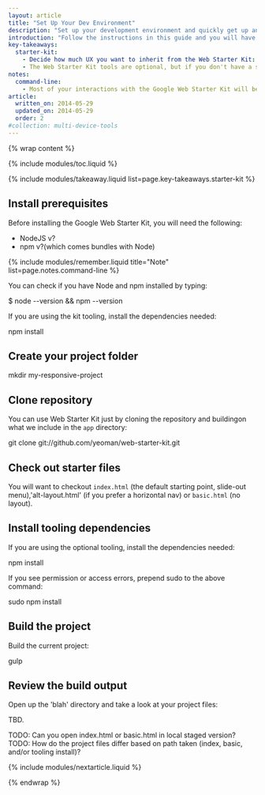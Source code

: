 ```yaml
---
layout: article
title: "Set Up Your Dev Environment"
description: "Set up your development environment and quickly get up and running with the Web Starter Kit."
introduction: "Follow the instructions in this guide and you will have the basic foundation your project needs to be responsive and performance across devices."
key-takeaways:
  starter-kit:
    - Decide how much UX you want to inherit from the Web Starter Kit: a responsive layout or just a very basic boilerplate?
    - The Web Starter Kit tools are optional, but if you don't have a solution yet to optimize your site, use them.
notes:
  command-line: 
    - Most of your interactions with the Google Web Starter Kit will be through the command line. Run commands in the Terminal app if you’re on Mac, your shell in Linux, or <a href="http://www.cygwin.com/">Cygwin if you are on Windows</a>.
article:
  written_on: 2014-05-29
  updated_on: 2014-05-29
  order: 2
#collection: multi-device-tools
---
```


{% wrap content %}

{% include modules/toc.liquid %}

{% include modules/takeaway.liquid list=page.key-takeaways.starter-kit %}

## Install prerequisites

Before installing the Google Web Starter Kit,
you will need the following:

* NodeJS v?
* npm v?(which comes bundles with Node)

{% include modules/remember.liquid title="Note" list=page.notes.command-line %}

You can check if you have Node and npm installed by typing:

$ node --version && npm --version

If you are using the kit tooling,
install the dependencies needed:

npm install

## Create your project folder

mkdir my-responsive-project

## Clone repository

You can use Web Starter Kit just by cloning the repository and buildingon what we include in the `app` directory:

git clone git://github.com/yeoman/web-starter-kit.git

## Check out starter files 

You will want to checkout `index.html` (the default starting point, slide-out menu),'alt-layout.html' (if you prefer a horizontal nav) or `basic.html` (no layout).

## Install tooling dependencies

If you are using the optional tooling,
install the dependencies needed:

npm install

If you see permission or access errors,
prepend sudo to the above command:

sudo npm install

## Build the project

Build the current project:

gulp

## Review the build output

Open up the 'blah' directory and take a look at your project files:

TBD.

TODO: Can you open index.html or basic.html in local staged version?
TODO: How do the project files differ based on path taken (index, basic,
and/or tooling install)?

{% include modules/nextarticle.liquid %}

{% endwrap %}
